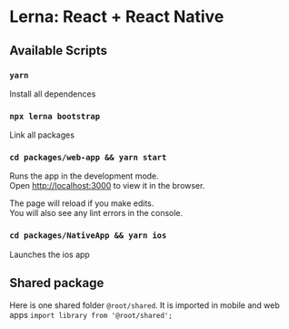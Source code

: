 # Lerna: React + React Native

## Available Scripts


### `yarn`
Install all dependences 

### `npx lerna bootstrap`
Link all packages

### `cd packages/web-app && yarn start`
Runs the app in the development mode.\
Open [http://localhost:3000](http://localhost:3000) to view it in the browser.

The page will reload if you make edits.\
You will also see any lint errors in the console.

### `cd packages/NativeApp && yarn ios`

Launches the ios app

## Shared package

Here is one shared folder `@root/shared`.
It is imported in mobile and web apps `import library from '@root/shared';`